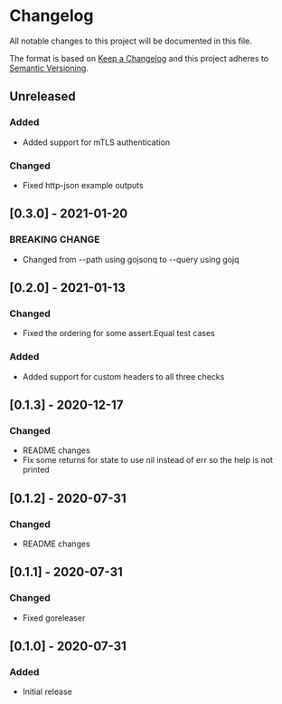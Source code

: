 # Changelog
All notable changes to this project will be documented in this file.

The format is based on [Keep a Changelog](http://keepachangelog.com/en/1.0.0/)
and this project adheres to [Semantic
Versioning](http://semver.org/spec/v2.0.0.html).

## Unreleased

### Added
- Added support for mTLS authentication

### Changed
- Fixed http-json example outputs

## [0.3.0] - 2021-01-20

### BREAKING CHANGE
- Changed from --path using gojsonq to --query using gojq

## [0.2.0] - 2021-01-13

### Changed
- Fixed the ordering for some assert.Equal test cases

### Added
- Added support for custom headers to all three checks

## [0.1.3] - 2020-12-17

### Changed
- README changes
- Fix some returns for state to use nil instead of err so the help is not printed

## [0.1.2] - 2020-07-31

### Changed
- README changes

## [0.1.1] - 2020-07-31

### Changed
- Fixed goreleaser

## [0.1.0] - 2020-07-31

### Added
- Initial release
